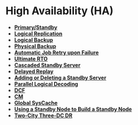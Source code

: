 # High Availability \(HA\)<a name="EN-US_TOPIC_0000001135403987"></a>

-   **[Primary/Standby](primary-standby.md)**  
-   **[Logical Replication](logical-replication.md)**  
-   **[Logical Backup](logical-backup.md)**  
-   **[Physical Backup](physical-backup.md)**  
-   **[Automatic Job Retry upon Failure](automatic-job-retry-upon-failure.md)**  
-   **[Ultimate RTO](ultimate-rto.md)**  
-   **[Cascaded Standby Server](cascaded-standby-server.md)**  
-   **[Delayed Replay](delayed-replay.md)**  
-   **[Adding or Deleting a Standby Server](adding-or-deleting-a-standby-server.md)**  
-   **[Parallel Logical Decoding](parallel-logical-decoding.md)**  
-   **[DCF](dcf.md)**  
-   **[CM](cm.md)**  
-   **[Global SysCache](global-syscache.md)** 
-   **[Using a Standby Node to Build a Standby Node](using-a-standby-node-to-build-a-standby-node.md)**  
-   **[Two-City Three-DC DR](two-city-three-dc-dr.md)**  
